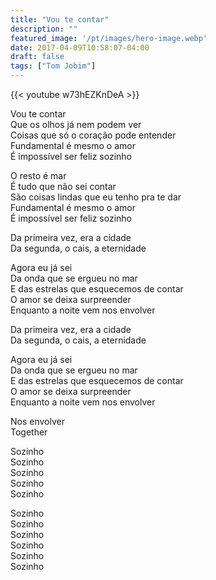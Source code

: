 ```yaml
---
title: "Vou te contar"
description: ""
featured_image: '/pt/images/hero-image.webp'
date: 2017-04-09T10:58:07-04:00
draft: false
tags: ["Tom Jobim"]
---
```


{{< youtube w73hEZKnDeA >}}

Vou te contar  
Que os olhos já nem podem ver  
Coisas que só o coração pode entender  
Fundamental é mesmo o amor  
É impossível ser feliz sozinho

O resto é mar  
É tudo que não sei contar  
São coisas lindas que eu tenho pra te dar  
Fundamental é mesmo o amor  
É impossível ser feliz sozinho

Da primeira vez, era a cidade  
Da segunda, o cais, a eternidade

Agora eu já sei  
Da onda que se ergueu no mar  
E das estrelas que esquecemos de contar  
O amor se deixa surpreender  
Enquanto a noite vem nos envolver

Da primeira vez, era a cidade  
Da segunda, o cais, a eternidade

Agora eu já sei  
Da onda que se ergueu no mar  
E das estrelas que esquecemos de contar  
O amor se deixa surpreender  
Enquanto a noite vem nos envolver

Nos envolver  
Together

Sozinho  
Sozinho  
Sozinho  
Sozinho  
Sozinho

Sozinho  
Sozinho  
Sozinho  
Sozinho  
Sozinho  
Sozinho
